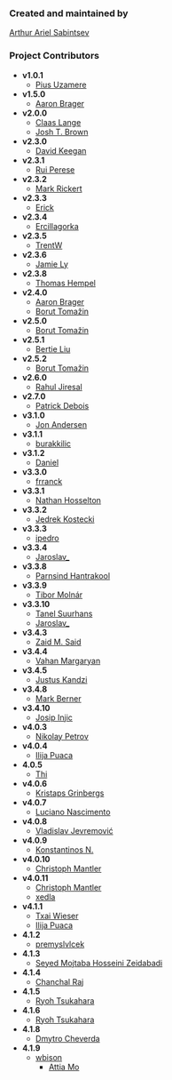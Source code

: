 ### Created and maintained by
[Arthur Ariel Sabintsev](http://www.sabintsev.com/)

### Project Contributors
- **v1.0.1**
	- [Pius Uzamere](https://github.com/pius)
- **v1.5.0**
	- [Aaron Brager](http://www.github.com/getaaron)
- **v2.0.0**
	- [Claas Lange](https://github.com/claaslange)
	- [Josh T. Brown](https://github.com/joshuatbrown)
- **v2.3.0**
	- [David Keegan](https://github.com/kgn)
- **v2.3.1**
	- [Rui Perese](https://github.com/RuiAAPeres)
- **v2.3.2**
	- [Mark Rickert](https://github.com/markrickert)
- **v2.3.3**
	- [Erick](https://github.com/dexcell0)
- **v2.3.4**
	- [Ercillagorka](https://github.com/ercillagorka)
- **v2.3.5**
	- [TrentW](https://github.com/trentw)
- **v2.3.6**
	- [Jamie Ly](http://github,com/jamiely)
- **v2.3.8**
	- [Thomas Hempel](https://github.com/thomashempel)
- **v2.4.0**
	- [Aaron Brager](http://www.github.com/getaaron)
	- [Borut Tomažin](https://github.com/borut-t)
- **v2.5.0**
	- [Borut Tomažin](https://github.com/borut-t)
- **v2.5.1**
	- [Bertie Liu](https://github.com/https://github.com/aceisScope)
- **v2.5.2**
	- [Borut Tomažin](https://github.com/borut-t)
- **v2.6.0**
	- [Rahul Jiresal](https://github.com/rahuljiresal)
- **v2.7.0**
	- [Patrick Debois](https://github.com/jedi4ever)
- **v3.1.0**
	- [Jon Andersen](https://github.com/jonandersen)
- **v3.1.1**
	- [burakkilic](https://github.com/burakkilic)
- **v3.1.2**
	- [Daniel](https://github.com/danieltskv)
- **v3.3.0**
	- [frranck](https://github.com/frranck)
- **v3.3.1**
	- [Nathan Hosselton](https://github.com/nathanhosselton)
- **v3.3.2**
	- [Jędrek Kostecki](https://github.com/jedrekk)
- **v3.3.3**
	- [ipedro](https://github.com/ipedro)
- **v3.3.4**
	- [Jaroslav_](https://github.com/jaroslavas)
- **v3.3.8**
	- [Parnsind Hantrakool](https://github.com/kong707)
- **v3.3.9**
	- [Tibor Molnár](https://github.com/fatalaa)
- **v3.3.10**
	- [Tanel Suurhans](https://github.com/tanelsuurhans)
	- [Jaroslav_](https://github.com/jaroslavas)
- **v3.4.3**
	 - [Zaid M. Said](https://github.com/SentulAsia)
- **v3.4.4**
	- [Vahan Margaryan](https://github.com/VahanMargaryan)
- **v3.4.5**
 	- [Justus Kandzi](https://github.com/jkandzi)
- **v3.4.8**
  - [Mark Berner](https://github.com/mark2b)
- **v3.4.10**
  - [Josip Injic](https://github.com/jinjic)
- **v4.0.3**
  - [Nikolay Petrov](https://github.com/nikolay-petrov)
- **v4.0.4**
  - [Ilija Puaca](https://github.com/ilijapuaca)
- **4.0.5**
  - [Thi](https://github.com/thii)
- **v4.0.6**
  - [Kristaps Grinbergs](https://github.com/fassko)
- **v4.0.7**
  - [Luciano Nascimento](https://github.com/@lucianocn)
- **v4.0.8**
	- [Vladislav Jevremović](https://github.com/VladislavJevremovic)
- **v4.0.9**
	- [Konstantinos N.](https://github.com/kwstasna)
- **v4.0.10**
	- [Christoph Mantler](https://github.com/ChrisixFlash)
- **v4.0.11**
	- [Christoph Mantler](https://github.com/ChrisixFlash)
	- [xedla](https://github.com/xedla)
- **v4.1.1**
  - [Txai Wieser](https://github.com/txaiwieser)
  - [Ilija Puaca](https://github.com/ilijapuaca)
- **4.1.2**
  - [premyslvlcek](https://github.com/premyslvlcek)
- **4.1.3**
  - [Seyed Mojtaba Hosseini Zeidabadi](https://github.com/MojtabaHs)
- **4.1.4**
  - [Chanchal Raj](https://github.com/RajChanchal)
- **4.1.5**
  - [Ryoh Tsukahara](https://github.com/nixnoughtnothing)
- **4.1.6**
  - [Ryoh Tsukahara](https://github.com/nixnoughtnothing)
- **4.1.8**
  - [Dmytro Cheverda](https://github.com/dimacheverda)
- **4.1.9**
  - [wbison](https://github.com/wbison)
	- [Attia Mo](https://github.com/AttiaMo)
